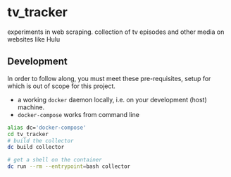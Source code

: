 # tv_tracker
experiments in web scraping. collection of tv episodes and other media on websites like Hulu

## Development
In order to follow along, you must meet these pre-requisites, setup for which is out of scope for this project.
 - a working `docker` daemon locally, i.e. on your development (host) machine.
 - `docker-compose` works from command line 

```bash
alias dc='docker-compose'
cd tv_tracker
# build the collector
dc build collector

# get a shell on the container
dc run --rm --entrypoint=bash collector
```